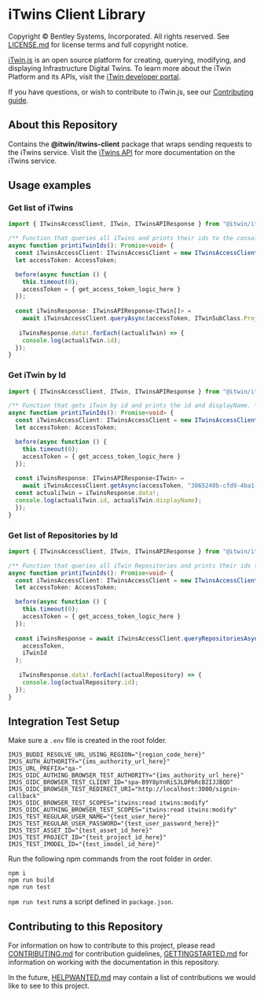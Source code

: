 # iTwins Client Library

Copyright © Bentley Systems, Incorporated. All rights reserved. See [LICENSE.md](./LICENSE.md) for license terms and full copyright notice.

[iTwin.js](http://www.itwinjs.org) is an open source platform for creating, querying, modifying, and displaying Infrastructure Digital Twins. To learn more about the iTwin Platform and its APIs, visit the [iTwin developer portal](https://developer.bentley.com/).

If you have questions, or wish to contribute to iTwin.js, see our [Contributing guide](./CONTRIBUTING.md).

## About this Repository

Contains the **@itwin/itwins-client** package that wraps sending requests to the iTwins service. Visit the [iTwins API](https://developer.bentley.com/apis/itwins/) for more documentation on the iTwins service.

## Usage examples

### Get list of iTwins
```typescript
import { ITwinsAccessClient, ITwin, ITwinsAPIResponse } from "@itwin/itwins-client";

/** Function that queries all iTwins and prints their ids to the console. */
async function printiTwinIds(): Promise<void> {
  const iTwinsAccessClient: ITwinsAccessClient = new ITwinsAccessClient();
  let accessToken: AccessToken;

  before(async function () {
    this.timeout(0);
    accessToken = { get_access_token_logic_here }
  });
  
  const iTwinsResponse: ITwinsAPIResponse<ITwin[]> =
    await iTwinsAccessClient.queryAsync(accessToken, ITwinSubClass.Project);
    
   iTwinsResponse.data!.forEach((actualiTwin) => {
    console.log(actualiTwin.id);
  });
}
```

### Get iTwin by Id
```typescript
import { ITwinsAccessClient, ITwin, ITwinsAPIResponse } from "@itwin/itwins-client";

/** Function that gets iTwin by id and prints the id and displayName. */
async function printiTwinIds(): Promise<void> {
  const iTwinsAccessClient: ITwinsAccessClient = new ITwinsAccessClient();
  let accessToken: AccessToken;

  before(async function () {
    this.timeout(0);
    accessToken = { get_access_token_logic_here }
  });
  
  const iTwinsResponse: ITwinsAPIResponse<ITwin> =
    await iTwinsAccessClient.getAsync(accessToken, "3865240b-cfd9-4ba1-a9e5-65e8813d006b");
  const actualiTwin = iTwinsResponse.data!;
  console.log(actualiTwin.id, actualiTwin.displayName);
  });
}
```

### Get list of Repositories by Id
```typescript
import { ITwinsAccessClient, ITwin, ITwinsAPIResponse } from "@itwin/itwins-client";

/** Function that queries all iTwin Repositories and prints their ids to the console. */
async function printiTwinIds(): Promise<void> {
  const iTwinsAccessClient: ITwinsAccessClient = new ITwinsAccessClient();
  let accessToken: AccessToken;

  before(async function () {
    this.timeout(0);
    accessToken = { get_access_token_logic_here }
  });
  
  const iTwinsResponse = await iTwinsAccessClient.queryRepositoriesAsync(
    accessToken,
    iTwinId
  );
    
   iTwinsResponse.data!.forEach((actualRepository) => {
    console.log(actualRepository.id);
  });
}
```

## Integration Test Setup

Make sure a `.env` file is created in the root folder.

```
IMJS_BUDDI_RESOLVE_URL_USING_REGION="{region_code_here}"
IMJS_AUTH_AUTHORITY="{ims_authority_url_here}"
IMJS_URL_PREFIX="qa-"
IMJS_OIDC_AUTHING_BROWSER_TEST_AUTHORITY="{ims_authority_url_here}"
IMJS_OIDC_BROWSER_TEST_CLIENT_ID="spa-B9Y8pYnRiSJLDPbRcB2IJJBQO"
IMJS_OIDC_BROWSER_TEST_REDIRECT_URI="http://localhost:3000/signin-callback"
IMJS_OIDC_BROWSER_TEST_SCOPES="itwins:read itwins:modify"
IMJS_OIDC_AUTHING_BROWSER_TEST_SCOPES="itwins:read itwins:modify"
IMJS_TEST_REGULAR_USER_NAME="{test_user_here}"
IMJS_TEST_REGULAR_USER_PASSWORD="{test_user_password_here}}"
IMJS_TEST_ASSET_ID="{test_asset_id_here}"
IMJS_TEST_PROJECT_ID="{test_project_id_here}"
IMJS_TEST_IMODEL_ID="{test_imodel_id_here}"
```

Run the following npm commands from the root folder in order.

```
npm i
npm run build
npm run test
```

`npm run test` runs a script defined in `package.json`.


## Contributing to this Repository

For information on how to contribute to this project, please read [CONTRIBUTING.md](CONTRIBUTING.md) for contribution guidelines, [GETTINGSTARTED.md](GETTINGSTARTED.md) for information on working with the documentation in this repository.

In the future, [HELPWANTED.md](HELPWANTED.md) may contain a list of contributions we would like to see to this project.
